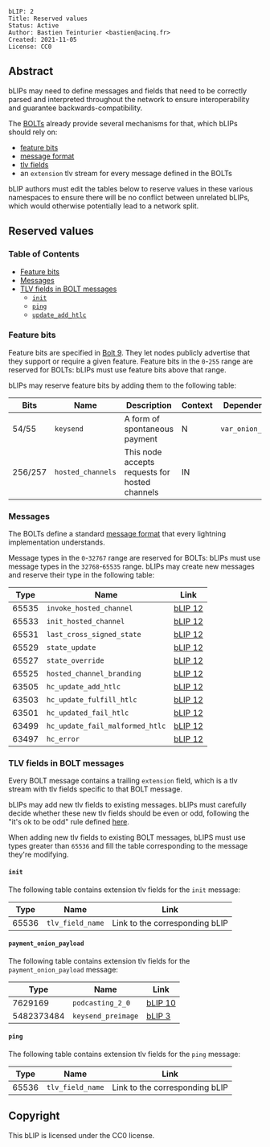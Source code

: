 ```
bLIP: 2
Title: Reserved values
Status: Active
Author: Bastien Teinturier <bastien@acinq.fr>
Created: 2021-11-05
License: CC0
```

## Abstract

bLIPs may need to define messages and fields that need to be correctly parsed and interpreted
throughout the network to ensure interoperability and guarantee backwards-compatibility.

The [BOLTs](https://github.com/lightning/bolts) already provide several mechanisms for that,
which bLIPs should rely on:

* [feature bits](https://github.com/lightning/bolts/blob/master/09-features.md)
* [message format](https://github.com/lightning/bolts/blob/master/01-messaging.md#lightning-message-format)
* [tlv fields](https://github.com/lightning/bolts/blob/master/01-messaging.md#type-length-value-format)
* an `extension` tlv stream for every message defined in the BOLTs

bLIP authors must edit the tables below to reserve values in these various namespaces to ensure
there will be no conflict between unrelated bLIPs, which would otherwise potentially lead to a
network split.

## Reserved values

### Table of Contents

* [Feature bits](#feature-bits)
* [Messages](#messages)
* [TLV fields in BOLT messages](#tlv-fields-in-bolt-messages)
  * [`init`](#init)
  * [`ping`](#ping)
  * [`update_add_htlc`](#update_add_htlc)

### Feature bits

Feature bits are specified in [Bolt 9](https://github.com/lightning/bolts/blob/master/09-features.md).
They let nodes publicly advertise that they support or require a given feature.
Feature bits in the `0`-`255` range are reserved for BOLTs: bLIPs must use feature bits above that range.

bLIPs may reserve feature bits by adding them to the following table:

| Bits        | Name                   | Description                                       | Context          | Dependencies                     | Link                             |
| ---------   | ---------------------- | ------------------------------------------------- | ---------------- | -------------------------------- | -------------------------------- |
| 54/55       | `keysend`              | A form of spontaneous payment                     | N                | `var_onion_optin`                | [bLIP 3](./blip-0003.md)         |
| 256/257     | `hosted_channels`      | This node accepts requests for hosted channels    | IN               |                                  | [bLIP 12](./blip-0012.md)        |

### Messages

The BOLTs define a standard [message format](https://github.com/lightning/bolts/blob/master/01-messaging.md#lightning-message-format)
that every lightning implementation understands.

Message types in the `0`-`32767` range are reserved for BOLTs: bLIPs must use message types in the `32768`-`65535` range.
bLIPs may create new messages and reserve their type in the following table:

| Type    | Name                            | Link                       |
| ------- | ------------------------------- | -------------------------- |
| 65535   | `invoke_hosted_channel`         | [bLIP 12](./blip-0012.md)  |
| 65533   | `init_hosted_channel`           | [bLIP 12](./blip-0012.md)  |
| 65531   | `last_cross_signed_state`       | [bLIP 12](./blip-0012.md)  |
| 65529   | `state_update`                  | [bLIP 12](./blip-0012.md)  |
| 65527   | `state_override`                | [bLIP 12](./blip-0012.md)  |
| 65525   | `hosted_channel_branding`       | [bLIP 12](./blip-0012.md)  |
| 63505   | `hc_update_add_htlc`            | [bLIP 12](./blip-0012.md)  |
| 63503   | `hc_update_fulfill_htlc`        | [bLIP 12](./blip-0012.md)  |
| 63501   | `hc_updated_fail_htlc`          | [bLIP 12](./blip-0012.md)  |
| 63499   | `hc_update_fail_malformed_htlc` | [bLIP 12](./blip-0012.md)  |
| 63497   | `hc_error`                      | [bLIP 12](./blip-0012.md)  |

### TLV fields in BOLT messages

Every BOLT message contains a trailing `extension` field, which is a tlv stream with tlv fields
specific to that BOLT message.

bLIPs may add new tlv fields to existing messages.
bLIPs must carefully decide whether these new tlv fields should be even or odd, following the
"it's ok to be odd" rule defined [here](https://github.com/lightning/bolts/blob/master/01-messaging.md#lightning-message-format).

When adding new tlv fields to existing BOLT messages, bLIPS must use types greater than `65536`
and fill the table corresponding to the message they're modifying.

#### `init`

The following table contains extension tlv fields for the `init` message:

| Type  | Name                        | Link                           |
|-------|-----------------------------|--------------------------------|
| 65536 | `tlv_field_name`            | Link to the corresponding bLIP |

#### `payment_onion_payload`

The following table contains extension tlv fields for the `payment_onion_payload` message:

| Type        | Name                        | Link                           |
|-------------|-----------------------------|--------------------------------|
| 7629169     | `podcasting_2_0`            | [bLIP 10](./blip-0010.md)      |
| 5482373484  | `keysend_preimage`          | [bLIP 3](./blip-0003.md)       |


#### `ping`

The following table contains extension tlv fields for the `ping` message:

| Type  | Name                        | Link                           |
|-------|-----------------------------|--------------------------------|
| 65536 | `tlv_field_name`            | Link to the corresponding bLIP |

## Copyright

This bLIP is licensed under the CC0 license.
